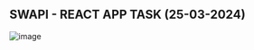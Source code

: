 ## SWAPI - REACT APP TASK (25-03-2024)

![image](https://github.com/hemanthsaich/Coapps.ai/assets/91429511/ceee5900-afad-4582-bb9d-ef775688ce94)
